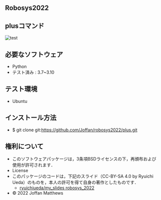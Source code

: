 ##  Robosys2022
##  plusコマンド
![test](https://github.com/Joffan/robosys20x/actions/workflows/test.yml/badge.svg)

## 必要なソフトウェア
 * Python
 * テスト済み : 3.7~3.10

## テスト環境
* Ubuntu

## インストール方法
  * $ git clone git:https://github.com/Joffan/robosys2022/plus.git

## 権利について
  * このソフトウェアパッケージは，3条項BSDライセンスの下，再頒布および使用が許可されます．
  * License
  * このパッケージのコードは，下記のスライド（CC-BY-SA 4.0 by Ryuichi Ueda）のものを，本人の許可を得て自身の著作としたものです．
      * [ryuichiueda/my_slides robosys_2022](https://github.com/ryuichiueda/my_slides/tree/master/robosys_2022)
  * © 2022 Joffan Matthews
